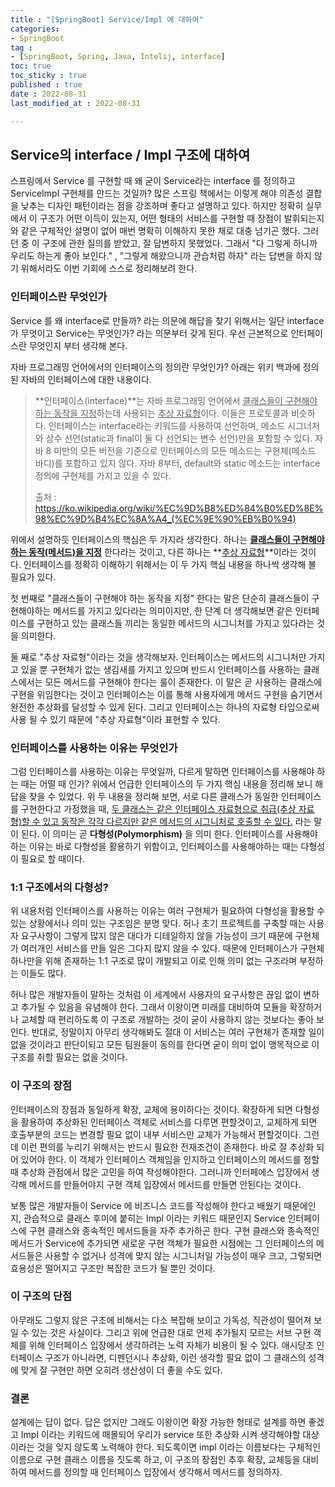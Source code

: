 ```yaml
---
title : "[SpringBoot] Service/Impl 에 대하여"
categories:
- SpringBoot
tag :
- [SpringBoot, Spring, Java, Intelij, interface]
toc: true
toc_sticky : true
published : true
date : 2022-08-31
last_modified_at : 2022-08-31

---
```






## Service의 interface / Impl 구조에 대하여

스프링에서 Service 를 구현할 때 왜 굳이 Service라는 interface 를 정의하고 ServiceImpl 구현체를 만드는 것일까?  많은 스프링 책에서는 이렇게 해야 의존성 결합을 낮추는 디자인 패턴이라는 점을 강조하며 좋다고 설명하고 있다. 하지만 정확히 실무에서 이 구조가 어떤 이득이 있는지, 어떤 형태의 서비스를 구현할 때 장점이 발휘되는지와 같은 구체적인 설명이 없어 매번 명확히 이해하지 못한 채로 대충 넘기곤 했다. 그러던 중 이 구조에 관한 질의를 받았고, 잘 답변하지 못했었다. 그래서 "다 그렇게 하니까 우리도 하는게 좋아 보인다." , "그렇게 해왔으니까 관습처럼 하자" 라는 답변을 하지 않기 위해서라도 이번 기회에 스스로 정리해보려 한다.



### 인터페이스란 무엇인가

Service 를 왜 interface로 만들까? 라는 의문에 해답을 찾기 위해서는 일단 interface 가 무엇이고 Service는 무엇인가? 라는 의문부터 갖게 된다.  우선 근본적으로 인터페이스란 무엇인지 부터 생각해 본다.

자바 프로그래밍 언어에서의 인터페이스의 정의란 무엇인가? 아래는 위키 백과에 정의된 자바의 인터페이스에 대한 내용이다.



> **인터페이스(interface)**는 자바 프로그래밍 언어에서 <u>클래스들이 구현해야 하는 동작을 지정</u>하는데 사용되는 <u>추상 자료형</u>이다. 이들은 프로토콜과 비슷하다. 인터페이스는 interface라는 키워드를 사용하여 선언하며, 메소드 시그너처와 상수 선언(static과 final이 둘 다 선언되는 변수 선언)만을 포함할 수 있다. 자바 8 미만의 모든 버전을 기준으로 인터페이스의 모든 메소드는 구현체(메소드 바디)를 포함하고 있지 않다. 자바 8부터, default와 static 메소드는 interface 정의에 구현체를 가지고 있을 수 있다.
>
> 출처 : <a href="위키피디아" target="_blank">https://ko.wikipedia.org/wiki/%EC%9D%B8%ED%84%B0%ED%8E%98%EC%9D%B4%EC%8A%A4_(%EC%9E%90%EB%B0%94)</a>



위에서 설명하듯 인터페이스의 핵심은 두 가지라 생각한다. 하나는  **<u>클래스들이 구현해야 하는 동작(메서드)을 지정</u>** 한다라는 것이고, 다른 하나는 **<u>추상 자료형</u>**이라는 것이다.  인터페이스를 정확히 이해하기 위해서는 이 두 가지 핵심 내용을 하나씩 생각해 볼 필요가 있다.

첫 번째로 "클래스들이 구현해야 하는 동작을 지정" 한다는 말은 단순히 클래스들이 구현해야하는 메서드를 가지고 있다라는 의미이지만, 한 단계 더 생각해보면 같은 인터페이스를 구현하고 있는 클래스들 끼리는 동일한 메서드의 시그니처를 가지고 있다라는 것을 의미한다. 

둘 째로 "추상 자료형"이라는 것을 생각해보자. 인터페이스는 메서드의 시그니처만 가지고 있을 뿐 구현체가 없는 생김새를 가지고 있으며 반드시 인터페이스를 사용하는 클래스에서는 모든 메서드를 구현해야 한다는 룰이 존재한다. 이 말은 곧 사용하는 클래스에 구현을 위임한다는 것이고 인터페이스는 이를 통해 사용자에게 메서드 구현을 숨기면서 완전한 추상화를 달성할 수 있게 된다. 그리고 인터페이스는 하나의 자료형 타입으로써 사용 될 수 있기 때문에 "추상 자료형"이라 표현할 수 있다. 



### 인터페이스를 사용하는 이유는 무엇인가

그럼 인터페이스를 사용하는 이유는 무엇일까, 다르게 말하면 인터페이스를 사용해야 하는 때는 어떨 때 인가? 위에서 언급한 인터페이스의 두 가지 핵심 내용을 정리해 보니 해답을 찾을 수 있었다. 위 두 내용을 정리해 보면, 서로 다른 클래스가 동일한 인터페이스를 구현한다고 가정했을 때, <u>두 클래스는 같은 인터페이스 자료형으로 취급(추상 자료형)할 수 있고 동작은 각각 다르지만 같은 메서드의 시그니처로 호출할 수 있다.</u> 라는 말이 된다. 이 의미는 곧 **다형성(Polymorphism)** 을 의미 한다. 인터페이스를 사용해야 하는 이유는 바로 다형성을 활용하기 위함이고, 인터페이스를 사용해야하는 때는 다형성이 필요로 할 때이다. 



### 1:1 구조에서의 다형성?

위 내용처럼 인터페이스를 사용하는 이유는 여러 구현체가 필요하여 다형성을 활용할 수 있는 상황에서나 의미 있는 구조임은 분명 맞다. 허나 초기 프로젝트를 구축할 때는 사용자 요구사항이 그렇게 많지 않은 대다가 디테일하지 않을 가능성이 크기 때문에 구현체가 여러개인 서비스를 만들 일은 그다지 많지 않을 수 있다. 때문에 인터페이스가 구현체 하나만을 위해 존재하는 1:1 구조로 많이 개발되고 이로 인해 의미 없는 구조라며 부정하는 이들도 많다.

허나 많은 개발자들이 말하는 것처럼 이 세계에서 사용자의 요구사항은 끊임 없이 변하고 추가될 수 있음을 유념해야 한다. 그래서 이왕이면 미래를 대비하여 모듈을 확장하거나 교체할 때 편리하도록 이 구조로 개발하는 것이 굳이 사용하지 않는 것보다는 좋아 보인다. 반대로, 정말이지 아무리 생각해봐도 절대 이 서비스는 여러 구현체가 존재할 일이 없을 것이라고 판단이되고 모든 팀원들이 동의를 한다면 굳이 의미 없이 맹목적으로 이 구조를 취할 필요는 없을 것이다.



### 이 구조의 장점

인터페이스의 장점과 동일하게 확장, 교체에 용이하다는 것이다. 확장하게 되면 다형성을 활용하여 추상화된 인터페이스 객체로 서비스를 다루면 편할것이고, 교체하게 되면 호출부분의 코드는 변경할 필요 없이 내부 서비스만 교체가 가능해서 편할것이다. 그런데 이런 편의를 누리기 위해서는 반드시 필요한 전재조건이 존재한다. 바로 잘 추상화 되어 있어야 한다. 이 객체가 인터페이스 객체임을 인지하고 인터페이스의 메서드를 정할 때 추상화 관점에서 많은 고민을 하여 작성해야한다. 그러니까 인터페에스 입장에서 생각해 메서드를 만들어야지 구현 객체 입장에서 메서드를 만들면 안된다는 것이다. 

보통 많은 개발자들이 Service 에 비즈니스 코드를 작성해야 한다고 배웠기 때문에인지, 관습적으로 클래스 후미에 붙히는 Impl 이라는 키워드 때문인지 Service 인터페이스에 구현 클래스와 종속적인 메서드들을 자주 추가하곤 한다. 구현 클래스와 종속적인 메서드가 Service에 추가되면 새로운 구현 객체가 필요한 시점에는 그 인터페이스의 메서드들은 사용할 수 없거나 성격에 맞지 않는 시그니처일 가능성이 매우 크고, 그렇되면 효용성은 떨어지고 구조만 복잡한 코드가 될 뿐인 것이다.



### 이 구조의 단점

아무래도 그렇지 않은 구조에 비해서는 다소 복잡해 보이고 가독성, 직관성이 떨어져 보일 수 있는 것은 사실이다. 그리고 위에 언급한 대로 언제 추가될지 모르는 서브 구현 객체를 위해 인터페이스 입장에서 생각하려는 노력 자체가 비용이 될 수 있다. 애시당초 인터페이스 구조가 아니라면, 디펜던시나 추상화, 이런 생각할 필요 없이 그 클래스의 성격에 맞게 잘 구현만 하면 오히려 생산성이 더 좋을 수도 있다.



### 결론

설계에는 답이 없다. 답은 없지만 그래도 이왕이면 확장 가능한 형태로 설계를 하면 좋겠고 Impl 이라는 키워드에 매몰되어 우리가 service 또한 추상화 시켜 생각해야할 대상이라는 것을 잊지 않도록 노력해야 한다. 되도록이면 impl 이라는 이름보다는 구체적인 이름으로 구현 클래스 이름을 짓도록 하고, 이 구조의 장점인 추후 확장, 교체등을 대비하여 메서드를 정의할 때 인터페이스 입장에서 생각해서 메서드를 정의하자.
